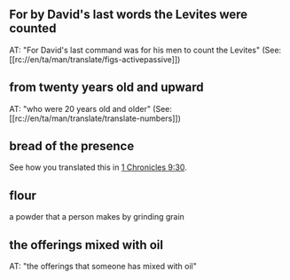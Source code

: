 ## For by David's last words the Levites were counted ##

AT: "For David's last command was for his men to count the Levites" (See: [[rc://en/ta/man/translate/figs-activepassive]])

## from twenty years old and upward ##

AT: "who were 20 years old and older" (See: [[rc://en/ta/man/translate/translate-numbers]])

## bread of the presence ##

See how you translated this in [1 Chronicles 9:30](../09/30.md).

## flour ##

a powder that a person makes by grinding grain

## the offerings mixed with oil ##

AT: "the offerings that someone has mixed with oil"